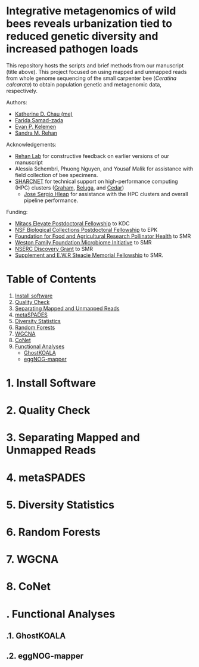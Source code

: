 # Integrative metagenomics of wild bees reveals urbanization tied to reduced genetic diversity and increased pathogen loads

This repository hosts the scripts and brief methods from our manuscript (title above). This project focused on using mapped and unmapped reads from whole genome sequencing of the small carpenter bee (_Ceratina calcarata_) to obtain population genetic and metagenomic data, respectively.

Authors:
* [Katherine D. Chau (me)](https://www.linkedin.com/in/balasink/)
* [Farida Samad-zada](https://www.linkedin.com/in/faridasamadzada/?originalSubdomain=ca)
* [Evan P. Kelemen](https://scholar.google.com/citations?user=eg7ziI8AAAAJ&hl=en)
* [Sandra M. Rehan](http://www.rehanlab.com/people.html)

Acknowledgements:
* [Rehan Lab](http://www.rehanlab.com/) for constructive feedback on earlier versions of our manuscript
* Alessia Schembri, Phuong Nguyen, and Yousaf Malik for assistance with field collection of bee specimens.
* [SHARCNET](https://www.sharcnet.ca/my/front/) for technical support on high-performance computing (HPC) clusters ([Graham](https://docs.alliancecan.ca/wiki/Graham), [Beluga](https://docs.alliancecan.ca/wiki/B%C3%A9luga), and [Cedar](https://docs.alliancecan.ca/wiki/Cedar))
    * [Jose Sergio Hleap]() for assistance with the HPC clusters and overall pipeline performance.

Funding:
* [Mitacs Elevate Postdoctoral Fellowship](https://www.mitacs.ca/en/programs/elevate) to KDC
* [NSF Biological Collections Postdoctoral Fellowship](https://www.nsf.gov/) to EPK
* [Foundation for Food and Agricultural Research Pollinator Health](https://foundationfar.org/programs/pollinator-health-fund/) to SMR
* [Weston Family Foundation Microbiome Initiative](https://westonfoundation.ca/weston-family-microbiome-initiative/) to SMR
* [NSERC Discovery Grant](https://www.nserc-crsng.gc.ca/professors-professeurs/grants-subs/dgigp-psigp_eng.asp) to SMR
* [Supplement and E.W.R Steacie Memorial Fellowship](https://www.nserc-crsng.gc.ca/prizes-prix/steacie-steacie/about-apropos_eng.asp) to SMR.

# Table of Contents
1. [Install software](#1-install-software)
2. [Quality Check](#2-quality-check)
3. [Separating Mapped and Unmapped Reads](#3-separating-mapped-and-unmapped-reads)
4. [metaSPADES](#4-metaspades)
5. [Diversity Statistics](#5-diversity-statistics)
6. [Random Forests](#6-random-forests)
7. [WGCNA](#7-wgcna)
8. [CoNet](#8-conet)
9. [Functional Analyses](#-functional-analyses)
    * [GhostKOALA](#1-ghostkoala)
    * [eggNOG-mapper](#2-eggnog-mapper)


# 1. Install Software
# 2. Quality Check
# 3. Separating Mapped and Unmapped Reads
# 4. metaSPADES
# 5. Diversity Statistics
# 6. Random Forests
# 7. WGCNA
# 8. CoNet

# . Functional Analyses
## .1. GhostKOALA
## .2. eggNOG-mapper
